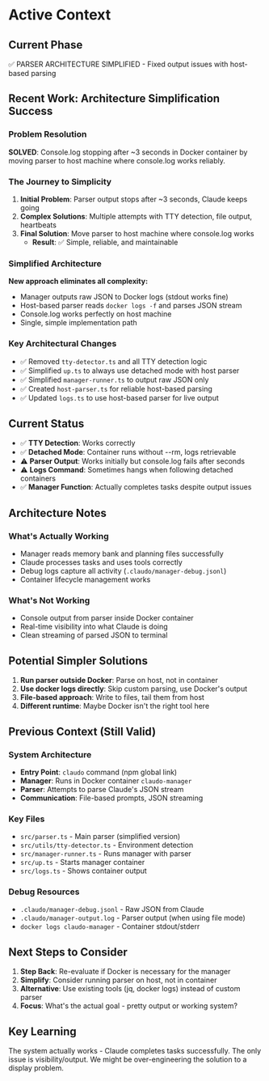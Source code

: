 # Active Context

## Current Phase
✅ PARSER ARCHITECTURE SIMPLIFIED - Fixed output issues with host-based parsing

## Recent Work: Architecture Simplification Success

### Problem Resolution
**SOLVED**: Console.log stopping after ~3 seconds in Docker container by moving parser to host machine where console.log works reliably.

### The Journey to Simplicity
1. **Initial Problem**: Parser output stops after ~3 seconds, Claude keeps going
2. **Complex Solutions**: Multiple attempts with TTY detection, file output, heartbeats
3. **Final Solution**: Move parser to host machine where console.log works
   - **Result**: ✅ Simple, reliable, and maintainable

### Simplified Architecture
**New approach eliminates all complexity:**
- Manager outputs raw JSON to Docker logs (stdout works fine)
- Host-based parser reads `docker logs -f` and parses JSON stream
- Console.log works perfectly on host machine
- Single, simple implementation path

### Key Architectural Changes
- ✅ Removed `tty-detector.ts` and all TTY detection logic
- ✅ Simplified `up.ts` to always use detached mode with host parser
- ✅ Simplified `manager-runner.ts` to output raw JSON only
- ✅ Created `host-parser.ts` for reliable host-based parsing
- ✅ Updated `logs.ts` to use host-based parser for live output

## Current Status
- ✅ **TTY Detection**: Works correctly
- ✅ **Detached Mode**: Container runs without --rm, logs retrievable
- ⚠️ **Parser Output**: Works initially but console.log fails after seconds
- ⚠️ **Logs Command**: Sometimes hangs when following detached containers
- ✅ **Manager Function**: Actually completes tasks despite output issues

## Architecture Notes

### What's Actually Working
- Manager reads memory bank and planning files successfully
- Claude processes tasks and uses tools correctly
- Debug logs capture all activity (`.claudo/manager-debug.jsonl`)
- Container lifecycle management works

### What's Not Working
- Console output from parser inside Docker container
- Real-time visibility into what Claude is doing
- Clean streaming of parsed JSON to terminal

## Potential Simpler Solutions
1. **Run parser outside Docker**: Parse on host, not in container
2. **Use docker logs directly**: Skip custom parsing, use Docker's output
3. **File-based approach**: Write to files, tail them from host
4. **Different runtime**: Maybe Docker isn't the right tool here

## Previous Context (Still Valid)

### System Architecture
- **Entry Point**: `claudo` command (npm global link)
- **Manager**: Runs in Docker container `claudo-manager`
- **Parser**: Attempts to parse Claude's JSON stream
- **Communication**: File-based prompts, JSON streaming

### Key Files
- `src/parser.ts` - Main parser (simplified version)
- `src/utils/tty-detector.ts` - Environment detection
- `src/manager-runner.ts` - Runs manager with parser
- `src/up.ts` - Starts manager container
- `src/logs.ts` - Shows container output

### Debug Resources
- `.claudo/manager-debug.jsonl` - Raw JSON from Claude
- `.claudo/manager-output.log` - Parser output (when using file mode)
- `docker logs claudo-manager` - Container stdout/stderr

## Next Steps to Consider

1. **Step Back**: Re-evaluate if Docker is necessary for the manager
2. **Simplify**: Consider running parser on host, not in container
3. **Alternative**: Use existing tools (jq, docker logs) instead of custom parser
4. **Focus**: What's the actual goal - pretty output or working system?

## Key Learning
The system actually works - Claude completes tasks successfully. The only issue is visibility/output. We might be over-engineering the solution to a display problem.